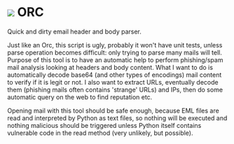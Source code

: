<h1><img src="https://github.com/santinilorenzo/orc/blob/master/logo/orc.png?raw=true"> ORC</h1>
Quick and dirty email header and body parser.

Just like an Orc, this script is ugly, probably it won't have unit tests, unless parse operation becomes difficult: only trying to parse many mails will tell.
Purpose of this tool is to have an automatic help to perform phishing/spam mail analysis looking at headers and body content. What I want to do is automatically decode base64 (and other types of encodings) mail content to verify if it is legit or not. I also want to extract URLs, eventually decode them (phishing mails often contains 'strange' URLs) and IPs, then do some automatic query on the web to find reputation etc.

Opening mail with this tool should be safe enough, because EML files are read and interpreted by Python as text files, so nothing will be executed and nothing malicious should be triggered unless Python itself contains vulnerable code in the read method (very unlikely, but possible).
